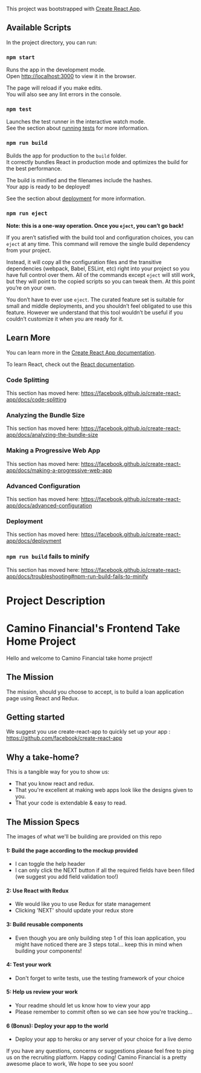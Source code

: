 This project was bootstrapped with [Create React App](https://github.com/facebook/create-react-app).

## Available Scripts

In the project directory, you can run:

### `npm start`

Runs the app in the development mode.<br />
Open [http://localhost:3000](http://localhost:3000) to view it in the browser.

The page will reload if you make edits.<br />
You will also see any lint errors in the console.

### `npm test`

Launches the test runner in the interactive watch mode.<br />
See the section about [running tests](https://facebook.github.io/create-react-app/docs/running-tests) for more information.

### `npm run build`

Builds the app for production to the `build` folder.<br />
It correctly bundles React in production mode and optimizes the build for the best performance.

The build is minified and the filenames include the hashes.<br />
Your app is ready to be deployed!

See the section about [deployment](https://facebook.github.io/create-react-app/docs/deployment) for more information.

### `npm run eject`

**Note: this is a one-way operation. Once you `eject`, you can’t go back!**

If you aren’t satisfied with the build tool and configuration choices, you can `eject` at any time. This command will remove the single build dependency from your project.

Instead, it will copy all the configuration files and the transitive dependencies (webpack, Babel, ESLint, etc) right into your project so you have full control over them. All of the commands except `eject` will still work, but they will point to the copied scripts so you can tweak them. At this point you’re on your own.

You don’t have to ever use `eject`. The curated feature set is suitable for small and middle deployments, and you shouldn’t feel obligated to use this feature. However we understand that this tool wouldn’t be useful if you couldn’t customize it when you are ready for it.

## Learn More

You can learn more in the [Create React App documentation](https://facebook.github.io/create-react-app/docs/getting-started).

To learn React, check out the [React documentation](https://reactjs.org/).

### Code Splitting

This section has moved here: https://facebook.github.io/create-react-app/docs/code-splitting

### Analyzing the Bundle Size

This section has moved here: https://facebook.github.io/create-react-app/docs/analyzing-the-bundle-size

### Making a Progressive Web App

This section has moved here: https://facebook.github.io/create-react-app/docs/making-a-progressive-web-app

### Advanced Configuration

This section has moved here: https://facebook.github.io/create-react-app/docs/advanced-configuration

### Deployment

This section has moved here: https://facebook.github.io/create-react-app/docs/deployment

### `npm run build` fails to minify

This section has moved here: https://facebook.github.io/create-react-app/docs/troubleshooting#npm-run-build-fails-to-minify


# Project Description

# Camino Financial's Frontend Take Home Project



Hello and welcome to Camino Financial take home project!

## The Mission

The mission, should you choose to accept, is to build a loan application page using React and Redux.

## Getting started

We suggest you use create-react-app to quickly set up your app : 
https://github.com/facebook/create-react-app

## Why a take-home?

This is a tangible way for you to show us:

* That you know react and redux.
* That you're excellent at making web apps look like the designs given to you.
* That your code is extendable & easy to read.

## The Mission Specs

The images of what we'll be building are provided on this repo

#### 1: Build the page according to the mockup provided ####
* I can toggle the help header
* I can only click the NEXT button if all the required fields have been filled (we suggest you add field validation too!)

#### 2: Use React with Redux  ####
* We would like you to use Redux for state management
* Clicking 'NEXT' should update your redux store

#### 3: Build reusable components  ####
* Even though you are only building step 1 of this loan application, you might have noticed there are 3 steps total... keep this in mind when building your components!

#### 4: Test your work  ####
* Don't forget to write tests, use the testing framework of your choice

#### 5: Help us review your work ####
* Your readme should let us know how to view your app
* Please remember to commit often so we can see how you're tracking...

#### 6 (Bonus): Deploy your app to the world ####
* Deploy your app to heroku or any server of your choice for a live demo


If you have any questions, concerns or suggestions please feel free to ping us on the recruiting platform.
Happy coding! Camino Financial is a pretty awesome place to work, We hope to see you soon! 



